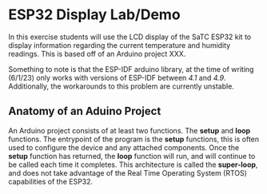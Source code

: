 # ESP32 Display Lab/Demo

In this exercise students will use the LCD display of the SaTC ESP32 kit to display information regarding the current temperature and humidity readings. This is based off of an Arduino project XXX.

Something to note is that the ESP-IDF arduino library, at the time of writing (6/1/23) only works with versions of ESP-IDF between *4.1* and *4.9*. Additionally, the workarounds to this problem are currently unstable.
## Anatomy of an Aduino Project

An Arduino project consists of at least two functions. The **setup** and **loop** functions. The entrypoint of the program is the **setup** functions, this is often used to configure the device and any attached components. Once the **setup** function has returned, the **loop** function will run, and will continue to be called each time it completes. This architecture is called the **super-loop**, and does not take advantage of the Real Time Operating System (RTOS) capabilities of the ESP32.
